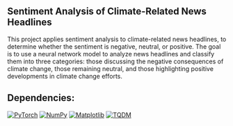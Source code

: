 ## Sentiment Analysis of Climate-Related News Headlines
This project applies sentiment analysis to climate-related news headlines, to determine whether the sentiment is negative, neutral, or positive. The goal is to use a neural network model to analyze news headlines and classify them into three categories: those discussing the negative consequences of climate change, those remaining neutral, and those highlighting positive developments in climate change efforts.


## Dependencies:

[![PyTorch](https://img.shields.io/badge/PyTorch-v2.0-red?style=flat&logo=pytorch)](https://pytorch.org/)
[![NumPy](https://img.shields.io/badge/NumPy-v1.24-blue?style=flat&logo=numpy)](https://numpy.org/)
[![Matplotlib](https://img.shields.io/badge/Matplotlib-v3.5-green?style=flat&logo=matplotlib)](https://matplotlib.org/)
[![TQDM](https://img.shields.io/badge/TQDM-v4.0-orange?style=flat&logo=tqdm)](https://tqdm.github.io/)
